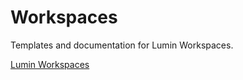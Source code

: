 # Workspaces
Templates and documentation for Lumin Workspaces.

[Lumin Workspaces](https://www.championsoncology.com/lumin-workspaces)